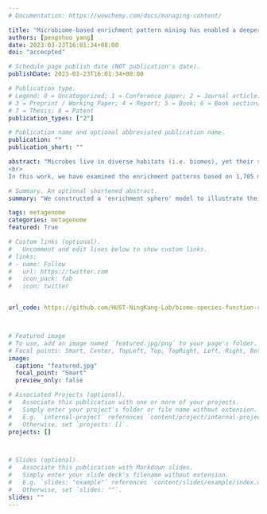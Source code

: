```yaml
---
# Documentation: https://wowchemy.com/docs/managing-content/

title: "Microbiome-based enrichment pattern mining has enabled a deeper understanding of the biome–species–function relationship"
authors: [pengshuo yang]
date: 2023-03-23T16:01:34+08:00
doi: "accecpted"

# Schedule page publish date (NOT publication's date).
publishDate: 2023-03-23T16:01:34+08:00

# Publication type.
# Legend: 0 = Uncategorized; 1 = Conference paper; 2 = Journal article;
# 3 = Preprint / Working Paper; 4 = Report; 5 = Book; 6 = Book section;
# 7 = Thesis; 8 = Patent
publication_types: ["2"]

# Publication name and optional abbreviated publication name.
publication: ""
publication_short: ""

abstract: "Microbes live in diverse habitats (i.e. biomes), yet their species and genes were biome-specific, forming enrichment patterns. These enrichment patterns have mirrored the biome–species–function relationship, which is shaped by ecological and evolutionary principles. However, a grand picture of these enrichment patterns, as well as the roles of external and internal factors in driving these enrichment patterns, remain largely unexamined. 
<br>
In this work, we have examined the enrichment patterns based on 1,705 microbiome samples from four representative biomes (Engineered, Gut, Freshwater, and Soil). Moreover, an “enrichment sphere” model was constructed to elucidate the regulatory principles behind these patterns. The driving factors for this model were revealed based on two case studies: (1) The copper-resistance genes were enriched in Soil biomes, owing to the copper contamination and horizontal gene transfer. (2) The flagellum-related genes were enriched in the Freshwater biome, due to high fluidity and vertical gene accumulation. Furthermore, this enrichment sphere model has valuable applications, such as in biome identification for metagenome samples, and in guiding 3D structure modeling of proteins. In summary, the enrichment sphere model aims towards creating a bluebook of the biome–species–function relationships and be applied in many fields."

# Summary. An optional shortened abstract.
summary: "We constructed a 'enrichment sphere' model to illustrate the biome-specific function for microbial community" 

tags: metagenome
categories: metagenome
featured: True

# Custom links (optional).
#   Uncomment and edit lines below to show custom links.
# links:
# - name: Follow
#   url: https://twitter.com
#   icon_pack: fab
#   icon: twitter


url_code: https://github.com/HUST-NingKang-Lab/biome-species-function-relationship



# Featured image
# To use, add an image named `featured.jpg/png` to your page's folder. 
# Focal points: Smart, Center, TopLeft, Top, TopRight, Left, Right, BottomLeft, Bottom, BottomRight.
image:
  caption: "featured.jpg"
  focal_point: "Smart"
  preview_only: false

# Associated Projects (optional).
#   Associate this publication with one or more of your projects.
#   Simply enter your project's folder or file name without extension.
#   E.g. `internal-project` references `content/project/internal-project/index.md`.
#   Otherwise, set `projects: []`.
projects: []



# Slides (optional).
#   Associate this publication with Markdown slides.
#   Simply enter your slide deck's filename without extension.
#   E.g. `slides: "example"` references `content/slides/example/index.md`.
#   Otherwise, set `slides: ""`.
slides: ""
---
```

